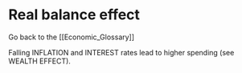 # Real balance effect

Go back to the [[Economic_Glossary]]


Falling INFLATION and INTEREST rates lead to higher spending (see WEALTH EFFECT).

